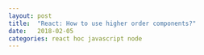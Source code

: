 ```yaml
---
layout: post
title:  "React: How to use higher order components?"
date:   2018-02-05
categories: react hoc javascript node
---
```


